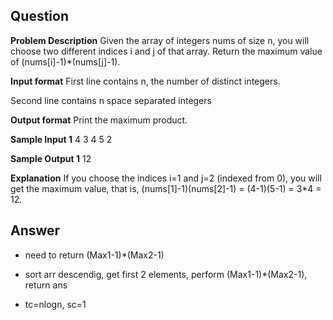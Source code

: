 ## Question

**Problem Description**
Given the array of integers nums of size n, you will choose two different indices i and j of that array. Return the maximum value of (nums[i]-1)\*(nums[j]-1).

**Input format**
First line contains n, the number of distinct integers.

Second line contains n space separated integers

**Output format**
Print the maximum product.

**Sample Input 1**
4
3 4 5 2

**Sample Output 1**
12

**Explanation**
If you choose the indices i=1 and j=2 (indexed from 0), you will get the maximum value, that is, (nums[1]-1)(nums[2]-1) = (4-1)(5-1) = 3\*4 = 12.

## Answer

- need to return (Max1-1)\*(Max2-1)
- sort arr descendig, get first 2 elements, perform (Max1-1)\*(Max2-1), return ans

- tc=nlogn, sc=1
